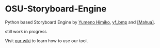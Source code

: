 # OSU-Storyboard-Engine
Python based Storyboard Engine by [Yumeno Himiko](https://osu.ppy.sh/u/1806962), [yf_bmp](https://osu.ppy.sh/u/1243669) and [[Mahua]](https://osu.ppy.sh/u/568761).

still work in progress

Visit [our wiki](https://github.com/frankhjwx/OSU-Storyboard-Engine/wiki) to learn how to use our tool.
